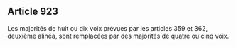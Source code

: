 Article 923
----
Les majorités de huit ou dix voix prévues par les articles 359 et 362, deuxième
alinéa, sont remplacées par des majorités de quatre ou cinq voix.
